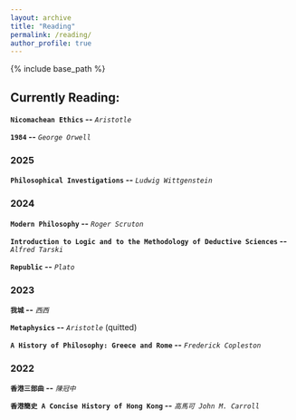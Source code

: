 ```yaml
---
layout: archive
title: "Reading"
permalink: /reading/
author_profile: true
---
```


{% include base_path %}

## Currently Reading:

**`Nicomachean Ethics` --** *`Aristotle`*

**`1984` --** *`George Orwell`*

### 2025

**`Philosophical Investigations` --** *`Ludwig Wittgenstein`*

### 2024

**`Modern Philosophy` --** *`Roger Scruton`*

**`Introduction to Logic and to the Methodology of Deductive Sciences` --** *`Alfred Tarski`*

**`Republic` --** *`Plato`*

### 2023

**`我城` --** *`西西`*

**`Metaphysics` --** *`Aristotle`* (quitted)

**`A History of Philosophy: Greece and Rome` --** *`Frederick Copleston`*

### 2022

**`香港三部曲` --** *`陳冠中`*

**`香港簡史 A Concise History of Hong Kong` --** *`高馬可 John M. Carroll`*